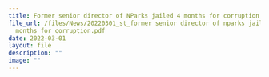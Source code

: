 ```yaml
---
title: Former senior director of NParks jailed 4 months for corruption
file_url: /files/News/20220301_st_former senior director of nparks jailed 4
  months for corruption.pdf
date: 2022-03-01
layout: file
description: ""
image: ""
---
```

